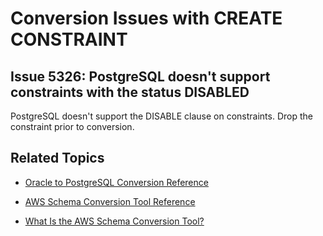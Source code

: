 # Conversion Issues with CREATE CONSTRAINT<a name="sct-reference-Oracle-PostgreSQL-CREATECONSTRAINT"></a>

## Issue 5326: PostgreSQL doesn't support constraints with the status DISABLED<a name="sct-reference-5326"></a>

PostgreSQL doesn't support the DISABLE clause on constraints\. Drop the constraint prior to conversion\.

## Related Topics<a name="sct-reference-Oracle-PostgreSQL-CREATECONSTRAINT-related"></a>

+  [Oracle to PostgreSQL Conversion Reference](sct-reference-Oracle-PostgreSQL.md) 

+  [AWS Schema Conversion Tool Reference](CHAP_SchemaConversionTool.Reference.md) 

+  [What Is the AWS Schema Conversion Tool?](Welcome.md) 